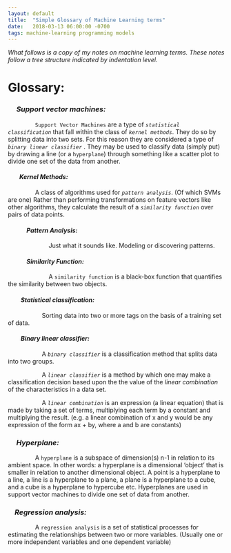```yaml
---
layout: default
title:  "Simple Glossary of Machine Learning terms"
date:   2018-03-13 06:00:00 -0700
tags: machine-learning programming models
---
```


*What follows is a copy of my notes on machine learning terms. These notes follow a tree structure indicated by indentation level.*

# Glossary:

### &nbsp;&nbsp;&nbsp;&nbsp; *Support vector machines:*

&nbsp;&nbsp;&nbsp;&nbsp;&nbsp;&nbsp;&nbsp;&nbsp;&nbsp;&nbsp;&nbsp;&nbsp;&nbsp;&nbsp;&nbsp;&nbsp;`Support Vector Machines` are a type of *`statistical classification`* that fall within the class of *`kernel methods`*. They do so by splitting data into two sets.  For this reason they are considered a type of *`binary linear classifier`* . They may be used to classify data (simply put) by drawing a line (or a `hyperplane`) through something like a scatter plot to divide one set of the data from another.


#### &nbsp;&nbsp;&nbsp;&nbsp;&nbsp;&nbsp;&nbsp;&nbsp;*Kernel Methods:*

&nbsp;&nbsp;&nbsp;&nbsp;&nbsp;&nbsp;&nbsp;&nbsp;&nbsp;&nbsp;&nbsp;&nbsp;&nbsp;&nbsp;&nbsp;&nbsp;A class of algorithms used for *`pattern analysis`*. (Of which SVMs are one) Rather than performing transformations on feature vectors like other algorithms, they calculate the result of a *`similarity function`* over pairs of data points.

#### &nbsp;&nbsp;&nbsp;&nbsp;&nbsp;&nbsp;&nbsp;&nbsp;&nbsp;&nbsp;&nbsp;&nbsp; *Pattern Analysis:*

&nbsp;&nbsp;&nbsp;&nbsp;&nbsp;&nbsp;&nbsp;&nbsp;&nbsp;&nbsp;&nbsp;&nbsp;&nbsp;&nbsp;&nbsp;&nbsp;&nbsp;&nbsp;&nbsp;&nbsp;&nbsp;&nbsp;&nbsp;&nbsp;Just what it sounds like.  Modeling or discovering patterns.

#### &nbsp;&nbsp;&nbsp;&nbsp;&nbsp;&nbsp;&nbsp;&nbsp;&nbsp;&nbsp;&nbsp;&nbsp; *Similarity Function:*

&nbsp;&nbsp;&nbsp;&nbsp;&nbsp;&nbsp;&nbsp;&nbsp;&nbsp;&nbsp;&nbsp;&nbsp;&nbsp;&nbsp;&nbsp;&nbsp;&nbsp;&nbsp;&nbsp;&nbsp;&nbsp;&nbsp;&nbsp;&nbsp;A `similarity function` is a black-box function that quantifies the similarity between two objects.


#### &nbsp;&nbsp;&nbsp;&nbsp;&nbsp;&nbsp;&nbsp;&nbsp; *Statistical classification:*

&nbsp;&nbsp;&nbsp;&nbsp;&nbsp;&nbsp;&nbsp;&nbsp;&nbsp;&nbsp;&nbsp;&nbsp;&nbsp;&nbsp;&nbsp;&nbsp;&nbsp;&nbsp;&nbsp;&nbsp;Sorting data into two or more tags on the basis of a training set of data.


#### &nbsp;&nbsp;&nbsp;&nbsp;&nbsp;&nbsp;&nbsp;&nbsp; *Binary linear classifier:*

&nbsp;&nbsp;&nbsp;&nbsp;&nbsp;&nbsp;&nbsp;&nbsp;&nbsp;&nbsp;&nbsp;&nbsp;&nbsp;&nbsp;&nbsp;&nbsp;&nbsp;&nbsp;&nbsp;&nbsp;A *`binary classifier`* is a classification method that splits data into two groups.

&nbsp;&nbsp;&nbsp;&nbsp;&nbsp;&nbsp;&nbsp;&nbsp;&nbsp;&nbsp;&nbsp;&nbsp;&nbsp;&nbsp;&nbsp;&nbsp;&nbsp;&nbsp;&nbsp;&nbsp;A *`linear classifier`* is a method by which one may make a classification decision based upon the the value of the *linear combination* of the characteristics in a data set.

&nbsp;&nbsp;&nbsp;&nbsp;&nbsp;&nbsp;&nbsp;&nbsp;&nbsp;&nbsp;&nbsp;&nbsp;&nbsp;&nbsp;&nbsp;&nbsp;&nbsp;&nbsp;&nbsp;&nbsp;A *`linear combination`* is an expression (a linear equation) that is made by taking a set of terms, multiplying each term by a constant and multiplying the result.  (e.g. a linear combination of x and y would be any expression of the form ax + by, where a and b are constants)

### &nbsp;&nbsp;&nbsp;&nbsp; *Hyperplane:*

&nbsp;&nbsp;&nbsp;&nbsp;&nbsp;&nbsp;&nbsp;&nbsp;&nbsp;&nbsp;&nbsp;&nbsp;&nbsp;&nbsp;&nbsp;&nbsp;A `hyperplane` is a subspace of dimension(s) n-1 in relation to its ambient space. In other words: a hyperplane is a dimensional ‘object’ that is smaller in relation to another dimensional object.  A point is a hyperplane to a line, a line is a hyperplane to a plane, a plane is a hyperplane to a cube, and a cube is a hyperplane to hypercube etc.  Hyperplanes are used in support vector machines to divide one set of data from another.

### &nbsp;&nbsp;&nbsp;&nbsp;*Regression analysis:*

&nbsp;&nbsp;&nbsp;&nbsp;&nbsp;&nbsp;&nbsp;&nbsp;&nbsp;&nbsp;&nbsp;&nbsp;&nbsp;&nbsp;&nbsp;&nbsp;A `regression analysis` is a set of statistical processes for estimating the relationships between two or more variables.  (Usually one or more independent variables and one dependent variable)
